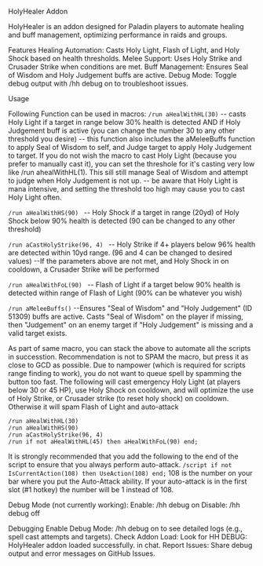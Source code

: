 HolyHealer Addon

HolyHealer is an addon designed for Paladin players to automate healing and buff management, optimizing performance in raids and groups.

Features
Healing Automation: Casts Holy Light, Flash of Light, and Holy Shock based on health thresholds.
Melee Support: Uses Holy Strike and Crusader Strike when conditions are met.
Buff Management: Ensures Seal of Wisdom and Holy Judgement buffs are active.
Debug Mode: Toggle debug output with /hh debug on to troubleshoot issues.

Usage

Following Function can be used in macros:
```/run aHealWithHL(30)```
-- casts Holy Light if a target in range below 30% health is detected AND if Holy Judgement buff is active (you can change the number 30 to any other threshold you desire)
-- this function also includes the aMeleeBuffs function to apply Seal of Wisdom to self, and Judge target to apply Holy Judgement to target.  If you do not wish the macro to cast Holy Light (because you prefer to manually cast it), you can set the threshole for it's casting very low like /run ahealWithHL(1).  This sill still manage Seal of Wisdom and attempt to judge when Holy Judgement is not up.
-- be aware that Holy Light is mana intensive, and setting the threshold too high may cause you to cast Holy Light often.

```/run aHealWithHS(90) ```
-- Holy Shock if a target in range (20yd) of Holy Shock below 90% health is detected (90 can be changed to any other threshold)

```/run aCastHolyStrike(96, 4) ```
-- Holy Strike if 4+ players below 96% health are detected within 10yd range. (96 and 4 can be changed to desired values)
   --If the parameters above are not met, and Holy Shock in on cooldown, a Crusader Strike will be performed

```/run aHealWithFoL(90) ```
-- Flash of Light if a target below 90% health is detected within range of Flash of Light (90% can be whatever you wish)

```/run aMeleeBuffs()```
--Ensures "Seal of Wisdom" and "Holy Judgement" (ID 51309) buffs are active. Casts "Seal of Wisdom" on the player if missing, then "Judgement" on an enemy target if "Holy Judgement" is missing and a valid target exists.

As part of same macro, you can stack the above to automate all the scripts in successtion.  Recommendation is not to SPAM the macro, but press it as close to GCD as possible.  Due to nampower (which is required for scripts range finding to work), you do not want to queue spell by spamming the button too fast.  The following will cast emergency Holy Light (at players below 30 or 45 HP), use Holy Shock on cooldown, and will optimize the use of Holy Strike, or Crusader strike (to reset holy shock) on cooldown.  Otherwise it will spam Flash of Light and auto-attack

```
/run aHealWithHL(30)
/run aHealWithHS(90)
/run aCastHolyStrike(96, 4)
/run if not aHealWithHL(45) then aHealWithFoL(90) end;
```

It is strongly recommended that you add the following to the end of the script to ensure that you always perform auto-attack.
```/script if not IsCurrentAction(108) then UseAction(108) end;```
108 is the number on your bar where you put the Auto-Attack ability.  If your auto-attack is in the first slot (#1 hotkey) the number will be 1 instead of 108.


Debug Mode (not currently working):
Enable: /hh debug on
Disable: /hh debug off

Debugging
Enable Debug Mode: /hh debug on to see detailed logs (e.g., spell cast attempts and targets).
Check Addon Load: Look for HH DEBUG: HolyHealer addon loaded successfully. in chat.
Report Issues: Share debug output and error messages on GitHub Issues.
